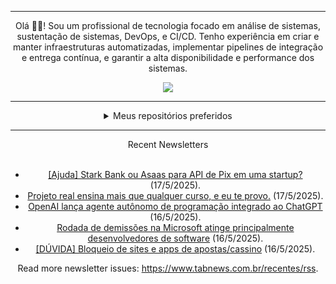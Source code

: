 <div align="center">
<hr>
<p>Olá 👋🏾! Sou um profissional de tecnologia focado em análise de sistemas, sustentação de sistemas, DevOps, e CI/CD. Tenho experiência em criar e manter infraestruturas automatizadas, implementar pipelines de integração e entrega contínua, e garantir a alta disponibilidade e performance dos sistemas.</p>
  <img src="https://media.giphy.com/media/yAGIvCiwPJn5C/giphy.gif">
<hr>
  <details>
  <summary>Meus repositórios preferidos</summary>
  <br />
  Alguns dos meus melhores repositórios:
  <br />
<br />
  <ul><li><a href=https://github.com/commitgeist/aluratube target="_blank" rel="noopener noreferrer">commitgeist/aluratube</a> (<b>0</b> ✨ and <b>0</b> 🍴): Aluratube - Desenvolvido durante a imersão React da Alura no final de 2022</li><li><a href=https://github.com/commitgeist/nlw-ia target="_blank" rel="noopener noreferrer">commitgeist/nlw-ia</a> (<b>0</b> ✨ and <b>0</b> 🍴): Projeto desenvolvido durante a NLW IA - Usando a API da OPENAI</li><li><a href=https://github.com/commitgeist/nlw-journey-ia target="_blank" rel="noopener noreferrer">commitgeist/nlw-journey-ia</a> (<b>0</b> ✨ and <b>0</b> 🍴): NLW IA - Agent de viagens usando python + langchain + GPT</li>
<li>More coming soon :).</li>
</ul>
  </details>
  <hr/>
    <summary>Recent Newsletters</summary>
  <br />
  <ul>
    <li><a href=https://www.tabnews.com.br/kleyton/ajuda-stark-bank-ou-asaas-para-api-de-pix-em-uma-startup target="_blank" rel="noopener noreferrer">[Ajuda] Stark Bank ou Asaas para API de Pix em uma startup?</a> (17/5/2025).</li><li><a href=https://www.tabnews.com.br/leosousaf/projeto-real-ensina-mais-que-qualquer-curso-e-eu-te-provo target="_blank" rel="noopener noreferrer">Projeto real ensina mais que qualquer curso, e eu te provo.</a> (17/5/2025).</li><li><a href=https://www.tabnews.com.br/NewsletterOficial/openai-lanca-agente-autonomo-de-programacao-integrado-ao-chatgpt target="_blank" rel="noopener noreferrer">OpenAI lança agente autônomo de programação integrado ao ChatGPT</a> (16/5/2025).</li><li><a href=https://www.tabnews.com.br/NewsletterOficial/rodada-de-demissoes-na-microsoft-atinge-principalmente-desenvolvedores-de-software target="_blank" rel="noopener noreferrer">Rodada de demissões na Microsoft atinge principalmente desenvolvedores de software</a> (16/5/2025).</li><li><a href=https://www.tabnews.com.br/elizandrob/duvida-bloqueio-de-sites-e-apps-de-apostas-cassino target="_blank" rel="noopener noreferrer">[DÚVIDA] Bloqueio de sites e apps de apostas/cassino</a> (16/5/2025).</li>
  </ul>
<p>Read more newsletter issues: <a href="https://www.tabnews.com.br/recentes/rss">https://www.tabnews.com.br/recentes/rss</a>.</p>
  </details>

